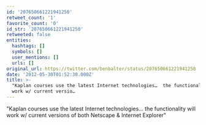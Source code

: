 ```yaml
---
id: '207650661221941250'
retweet_count: '1'
favorite_count: '0'
id_str: '207650661221941250'
retweeted: false
entities:
  hashtags: []
  symbols: []
  user_mentions: []
  urls: []
original_url: https://twitter.com/benbalter/status/207650661221941250
date: '2012-05-30T01:52:30.000Z'
title: >-
  "Kaplan courses use the latest Internet technologies…  the functionality will
  work w/ current versio…
---
```


"Kaplan courses use the latest Internet technologies…  the functionality will work w/ current versions of both Netscape &amp; Internet Explorer"